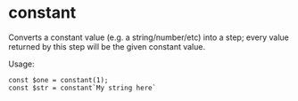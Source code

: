 # constant

Converts a constant value (e.g. a string/number/etc) into a step; every value
returned by this step will be the given constant value.

Usage:

```
const $one = constant(1);
const $str = constant`My string here`
```
